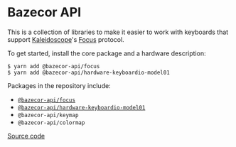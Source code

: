 Bazecor API
=============

This is a collection of libraries to make it easier to work with keyboards that support [Kaleidoscope][Dygmalab]'s [Focus][Dygmalab:focus] protocol.

 [Dygmalab]: https://github.com/Dygmalab/Bazecor
 [Dygmalab:focus]: https://github.com/Dygmalab/Bazecor/blob/master/doc/plugin/FocusSerial.md

To get started, install the core package and a hardware description:

```
$ yarn add @bazecor-api/focus
$ yarn add @bazecor-api/hardware-keyboardio-model01
```

Packages in the repository include:
 - [`@bazecor-api/focus`](focus.md)
 - [`@bazecor-api/hardware-keyboardio-model01`](hardware-keyboardio-model01.md)
 - `@bazecor-api/keymap`
 - `@bazecor-api/colormap`

[Source code](git://github.com/Dygmalab/bazecor-api)
